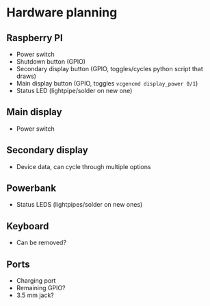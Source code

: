 # Hardware planning

## Raspberry PI

- Power switch
- Shutdown button (GPIO)
- Secondary display button (GPIO, toggles/cycles python script that draws)
- Main display button (GPIO, toggles `vcgencmd display_power 0/1`)
- Status LED (lightpipe/solder on new one)

## Main display

- Power switch

## Secondary display

- Device data, can cycle through multiple options

## Powerbank

- Status LEDS (lightpipes/solder on new ones)

## Keyboard

- Can be removed?

## Ports

- Charging port
- Remaining GPIO?
- 3.5 mm jack?

